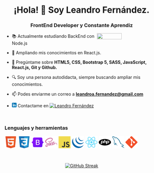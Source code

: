 <h1 align="center">¡Hola! 👋 Soy Leandro Fernández.</h1>


<h3 align="center">FrontEnd Developer y Constante Aprendiz </h3>
<img align="right" src="https://i.giphy.com/media/qgQUggAC3Pfv687qPC/giphy.webp" width="40%" height="40%"/>

- 📚 Actualmente estudiando BackEnd con Node.js

- 🌱 Ampliando mis conocimientos en React.js.

- 💬 Pregúntame sobre **HTML5, CSS, Bootstrap 5, SASS, JavaScript, React.js, Git y Github.**

- 🔍 Soy una persona autodidacta, siempre buscando ampliar mis conocimientos.

- 📫 Podes enviarme un correo a **leandroa.fernandez@gmail.com**

- <img src="linkedin.png" alt="LinkedIn Logo" width="15px"> Contactame en [![Leandro Fernández](https://www.linkedin.com/in/leandro-agustín-fernández/)](https://www.linkedin.com/in/leandro-agustín-fernández/)
<br />
<h3>Lenguajes y herramientas</h3>
<p align="left">
<img src="https://github.com/devicons/devicon/blob/master/icons/html5/html5-original.svg" title="HTML5" alt="HTML" width="40px" height="40px">
<img src="https://github.com/devicons/devicon/blob/master/icons/css3/css3-original.svg" title="CSS" alt="CSS" width="40px" height="40px">
<img src="https://github.com/devicons/devicon/blob/master/icons/bootstrap/bootstrap-original.svg" title="Bootstrap" alt="Bootstrap" width="40px" height="40px">
<img src="https://github.com/devicons/devicon/blob/master/icons/sass/sass-original.svg" title="SASS" alt="SASS" width="40px" height="40px">
<img src="https://github.com/devicons/devicon/blob/master/icons/javascript/javascript-original.svg" title="JavaScript" alt="JavaScript" width="40px" height="40px">
<img src="https://github.com/devicons/devicon/blob/master/icons/jquery/jquery-original.svg" title="JQuery" alt="JQuery" width="40px" height="40px">
<img src="https://github.com/devicons/devicon/blob/master/icons/react/react-original.svg" title="React.js" alt="React.js" width="40px" height="40px">
<img src="https://github.com/devicons/devicon/blob/master/icons/php/php-plain.svg" title="PHP" alt="PHP" width="40px" height="40px">
<img src="https://github.com/devicons/devicon/blob/master/icons/mysql/mysql-original.svg" title="MYSQL" alt="MYSQL" width="40px" height="40px">
<img src="https://github.com/devicons/devicon/blob/master/icons/git/git-original.svg" title="Git" alt="Git" width="40px" height="40px">
</p>
<br />
<div align="center">

[![GitHub Streak](http://github-readme-streak-stats.herokuapp.com?user=LeandroAgustinFernandez&theme=prussian&border_radius=5&locale=es)](https://git.io/streak-stats) 

</div>